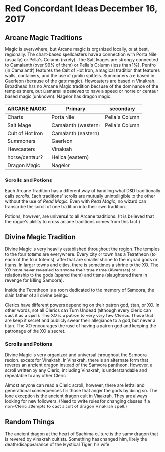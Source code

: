 # Red Concordant Ideas December 16, 2017

## Arcane Magic Traditions

Magic is everywhere, but Arcane magic is organized locally, or at best, regionally. The chart-based spellcasters have a connection with Porta Nile (usually) or Pella's Column (rarely). The Salt Mages are strongly connected to Camalanth (over 99% of them) or Pella's Column (less than 1%). Penfro (in Camalanth) features the Cult of Hot Iron, a magical tradition that features walls, containers, and the use of goblin spitters. Summoners are based in Gaerleon (because of the gate magic). Hewcasters are based in Vinakrah. Broadhead has no Arcane Magic tradition because of the dominance of the temples there, but Damarell is believed to have a speed or horse or centaur based magic (unknown). Nagelor has dragon magic.

| ARCANE MAGIC     | Primary             | secondary      |
| ---------------- | ------------------- | -------------- |
| Charts           | Porta Nile          | Pella's Column |
| Salt Mage        | Camalanth (western) | Pella's Column |
| Cult of Hot Iron | Camalanth (eastern) |                |
| Summoners        | Gaerleon            |                |
| Hewcasters       | Vinakrah            |                |
| horse/centaur?   | Helica (eastern)    |                |
| Dragon Magic     | Nagelor             |                |

### Scrolls and Potions

Each Arcane Tradition has a different way of handling what D&D traditionally calls *scrolls*. Each traditions' scrolls are mutually unintelligible to the other without the use of *Read Magic*. Even with *Read Magic*, no wizard can transcribe the scroll of one tradition into their own tradition. 

Potions, however, are universal to all Arcane traditions. (It is believed that the rogue's ability to cross arcane traditions comes from this fact.)

## Divine Magic Tradition

Divine Magic is very heavily established throughout the region. The temples to the four totems are everywhere. Every city or town has a Tetratheon (to each of the four totems), after that are smaller shrine to the myriad gods or titans. In larger towns and cities, there is sometimes a shrine to the XO. The XO have never revealed to anyone their true name (Kwemara) or relationship to the gods (spared them) and titans (slaughtered them in revenge for killing Samoora).

Inside the Tetratheon is a room dedicated to the memory of Samoora, the slain father of all divine beings.

Clerics have different powers depending on their patron god, titan, or XO. In other words, not all Clerics can Turn Undead (although every Cleric can cast it as a spell). The XO is a patron to very very few Clerics. Those that are keep it secret and publicly swear their allegiance to a god, but never a titan. The XO encourages the ruse of having a patron god and keeping the patronage of the XO a secret.

### Scrolls and Potions

Divine Magic is very organized and universal throughout the Samoora region, except for Vinakrah. In Vinakrah, there is an alternate form that reveres an ancient dragon instead of the Samoora pantheon. However, a scroll written by any Cleric, including Vinakrah, is understandable and repeatable to any other Cleric.

Almost anyone can read a Cleric scroll, however, there are lethal and generational consequences for those that anger the gods by doing so. The lone exception is the ancient dragon cult in Vinakrah. They are always looking for new followers. (Need to write rules for changing classes if a non-Cleric attempts to cast a cult of dragon Vinakrah spell.)

## Random Things

The ancient dragon at the heart of Sachima culture is the same dragon that is revered by Vinakrah cultists. Something has changed him, likely the death/disappearance of the Mystical Tiger, his wife.